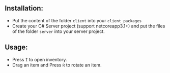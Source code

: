 ## Installation:
- Put the content of the folder `client` into your `client_packages`
- Create your C# Server project (support netcoreapp3.1+) and put the files of the folder `server` into your server project.
  
## Usage:
- Press `I` to open inventory.
- Drag an item and Press `R` to rotate an item.
